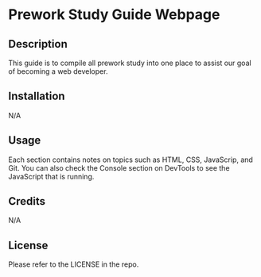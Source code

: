 # Prework Study Guide Webpage

## Description

This guide is to compile all prework study into one place to assist our goal of becoming a web developer.

## Installation

N/A

## Usage

Each section contains notes on topics such as HTML, CSS, JavaScrip, and Git. You can also check the Console section on DevTools to see the JavaScript that is running.

## Credits

N/A

## License

Please refer to the LICENSE in the repo.

